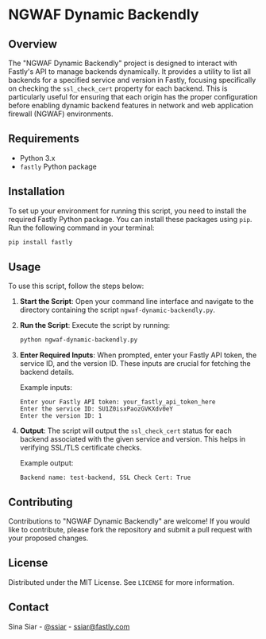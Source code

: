 # NGWAF Dynamic Backendly

## Overview
The "NGWAF Dynamic Backendly" project is designed to interact with Fastly's API to manage backends dynamically. It provides a utility to list all backends for a specified service and version in Fastly, focusing specifically on checking the `ssl_check_cert` property for each backend. This is particularly useful for ensuring that each origin has the proper configuration before enabling dynamic backend features in network and web application firewall (NGWAF) environments.

## Requirements
- Python 3.x
- `fastly` Python package

## Installation
To set up your environment for running this script, you need to install the required Fastly Python package. You can install these packages using `pip`. Run the following command in your terminal:

```bash
pip install fastly
```

## Usage
To use this script, follow the steps below:

1. **Start the Script**:
   Open your command line interface and navigate to the directory containing the script `ngwaf-dynamic-backendly.py`.

2. **Run the Script**:
   Execute the script by running:
   ```bash
   python ngwaf-dynamic-backendly.py
   ```

3. **Enter Required Inputs**:
   When prompted, enter your Fastly API token, the service ID, and the version ID. These inputs are crucial for fetching the backend details.

   Example inputs:
   ```
   Enter your Fastly API token: your_fastly_api_token_here
   Enter the service ID: SU1Z0isxPaozGVKXdv0eY
   Enter the version ID: 1
   ```

4. **Output**:
   The script will output the `ssl_check_cert` status for each backend associated with the given service and version. This helps in verifying SSL/TLS certificate checks.

   Example output:
   ```
   Backend name: test-backend, SSL Check Cert: True
   ```

## Contributing
Contributions to "NGWAF Dynamic Backendly" are welcome! If you would like to contribute, please fork the repository and submit a pull request with your proposed changes.

## License
Distributed under the MIT License. See `LICENSE` for more information.

## Contact
Sina Siar - [@ssiar](https://linkedin.com/in/ssiar) - ssiar@fastly.com
